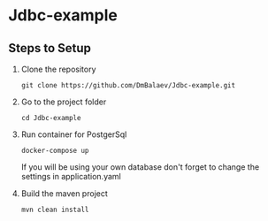 # Jdbc-example

## Steps to Setup
1. Clone the repository

       git clone https://github.com/DmBalaev/Jdbc-example.git

2. Go to the project folder

       cd Jdbc-example

3. Run container for PostgerSql

       docker-compose up
   If you will be using your own database don't forget to change the settings in application.yaml


4. Build the maven project

       mvn clean install



